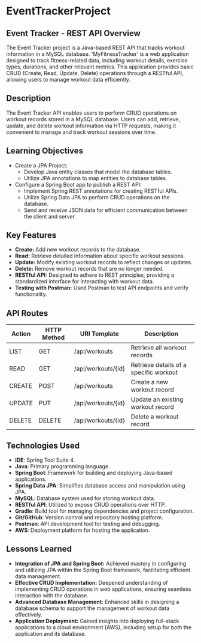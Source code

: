 # EventTrackerProject

## Event Tracker - REST API Overview

The Event Tracker project is a Java-based REST API that tracks workout information in a MySQL database. 'MyFitnessTracker' is a web application designed to track fitness-related data, including workout details, exercise types, durations, and other relevant metrics.  This application provides basic CRUD (Create, Read, Update, Delete) operations through a RESTful API, allowing users to manage workout data efficiently.

## Description

The Event Tracker API enables users to perform CRUD operations on workout records stored in a MySQL database. Users can add, retrieve, update, and delete workout information via HTTP requests, making it convenient to manage and track workout sessions over time.

## Learning Objectives

- Create a JPA Project:
  - Develop Java entity classes that model the database tables.
  - Utilize JPA annotations to map entities to database tables.
- Configure a Spring Boot app to publish a REST API:
  - Implement Spring REST annotations for creating RESTful APIs.
  - Utilize Spring Data JPA to perform CRUD operations on the database.
  - Send and receive JSON data for efficient communication between the client and server.

## Key Features

- **Create:** Add new workout records to the database.
- **Read:** Retrieve detailed information about specific workout sessions.
- **Update:** Modify existing workout records to reflect changes or updates.
- **Delete:** Remove workout records that are no longer needed.
- **RESTful API:** Designed to adhere to REST principles, providing a standardized interface for interacting with workout data.
- **Testing with Postman:** Used Postman to test API endpoints and verify functionality.

## API Routes

| Action  | HTTP Method | URI Template      | Description                           |
|---------|-------------|-------------------|---------------------------------------|
| LIST    | GET         | /api/workouts     | Retrieve all workout records          |
| READ    | GET         | /api/workouts/{id}| Retrieve details of a specific workout|
| CREATE  | POST        | /api/workouts     | Create a new workout record           |
| UPDATE  | PUT         | /api/workouts/{id}| Update an existing workout record     |
| DELETE  | DELETE      | /api/workouts/{id}| Delete a workout record               |

## Technologies Used

- **IDE**: Spring Tool Suite 4.
- **Java**: Primary programming language.
- **Spring Boot**: Framework for building and deploying Java-based applications.
- **Spring Data JPA**: Simplifies database access and manipulation using JPA.
- **MySQL**: Database system used for storing workout data.
- **RESTful API**: Utilized to expose CRUD operations over HTTP.
- **Gradle**: Build tool for managing dependencies and project configuration.
- **Git/GitHub**: Version control and repository hosting platform.
- **Postman**: API development tool for testing and debugging.
- **AWS**: Deployment platform for hosting the application.

## Lessons Learned

- **Integration of JPA and Spring Boot:** Achieved mastery in configuring and utilizing JPA within the Spring Boot framework, facilitating efficient data management.
- **Effective CRUD Implementation:** Deepened understanding of implementing CRUD operations in web applications, ensuring seamless interaction with the database.
- **Advanced Database Management:** Enhanced skills in designing a database schema to support the management of workout data effectively.
- **Application Deployment:** Gained insights into deploying full-stack applications to a cloud environment (AWS), including setup for both the application and its database.